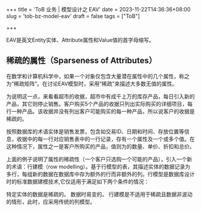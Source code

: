 +++
title = 'ToB 业务 | 模型设计之 EAV'
date = 2023-11-22T14:36:36+08:00
slug = 'tob-bz-model-eav'
draft = false
tags = ["ToB"]

+++

EAV是英文Entity实体、Attribute属性和Value值的首字母缩写。

## 稀疏的属性（Sparseness of Attributes）
在数学和计算机科学中，如果一个对象仅包含大量潜在属性中的几个属性，称之为“稀疏矩阵”。在讨论EAV模型时，采用“稀疏”来描述大多数无值的属性。

为说明这一点，来看看超市的收据，超市中有成千上万的库存产品，每日引入新的产品，其它则停止销售。客户购买5个产品的收据只列出实际购买的详细项目，每行一种产品。该收据并没有列出客户可能购买的每一种产品，所以说客户的收据是稀疏的。

按照数据库的术语实体是销售发票，包含如交易ID、日期和时间、存放位置等信息，收据中的每一行对应销售表中的一行记录，存有一个属性及一个或多个值。在这种情况下，属性之一是客户所购买的产品，值则为的数量、单价、折扣和总价。

上面的例子说明了属性的稀疏性（一个客户只选购一个可能的产品），引入一个新的术语：行建模（row modelling）。基于行模型的表，其描述实体的数据记录为多行，每组新的数据在数据库中存为额外的行而非额外的列。行模型是数据库设计时的标准数据建模技术,它仅适用于满足如下两个条件的情况：

特定实体的数据是稀疏的。
数据时易变的。
行建模是不适用于稀疏且数据非波动的情形，此时，应采用传统的列模型。
